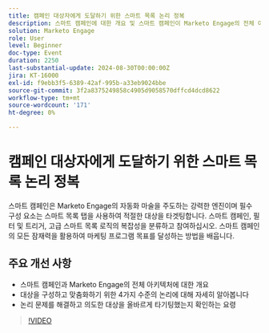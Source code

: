 ```yaml
---
title: 캠페인 대상자에게 도달하기 위한 스마트 목록 논리 정복
description: 스마트 캠페인에 대한 개요 및 스마트 캠페인이 Marketo Engage의 전체 아키텍처에 어떻게 적합한지 자세히 살펴보기 4가지 수준의 논리로 대상을 구성하고 맞춤화 논리 문제를 해결하고 의도한 대상을 올바르게 타기팅했는지 확인하는 요령
solution: Marketo Engage
role: User
level: Beginner
doc-type: Event
duration: 2250
last-substantial-update: 2024-08-30T00:00:00Z
jira: KT-16000
exl-id: f9ebb3f5-6389-42af-995b-a33eb9024bbe
source-git-commit: 3f2a8375249858c4905d9058570dffcd4dcd8622
workflow-type: tm+mt
source-wordcount: '171'
ht-degree: 0%

---
```


# 캠페인 대상자에게 도달하기 위한 스마트 목록 논리 정복

스마트 캠페인은 Marketo Engage의 자동화 마술을 주도하는 강력한 엔진이며 필수 구성 요소는 스마트 목록 탭을 사용하여 적절한 대상을 타겟팅합니다. 스마트 캠페인, 필터 및 트리거, 고급 스마트 목록 로직의 복잡성을 분류하고 참여하십시오. 스마트 캠페인의 모든 잠재력을 활용하여 마케팅 프로그램 목표를 달성하는 방법을 배웁니다.

## 주요 개선 사항

* 스마트 캠페인과 Marketo Engage의 전체 아키텍처에 대한 개요
* 대상을 구성하고 맞춤화하기 위한 4가지 수준의 논리에 대해 자세히 알아봅니다
* 논리 문제를 해결하고 의도한 대상을 올바르게 타기팅했는지 확인하는 요령

>[!VIDEO](https://video.tv.adobe.com/v/3432943/?learn=on)
